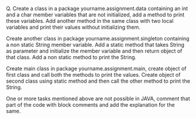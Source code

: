 Q. Create a class in a package yourname.assignment.data containing an int and a char member variables that are not initialized, add a method to print these variables. Add another method in the same class with two local variables and print their values without initializing them.

Create another class in package yourname.assignment.singleton containing a non static String member variable. Add a static method that takes String as parameter and initialize the member variable and then return object of that class. Add a non static method to print the String.

Create main class in package yourname.assignment.main, create object of first class and call both the methods to print the values. Create object of second class using static method and then call the other method to print the String.

One or more tasks mentioned above are not possible in JAVA, comment that part of the code with block comments and add the explanation for the same.
